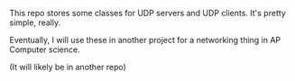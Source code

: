 This repo stores some classes for UDP servers and UDP clients. It's pretty
simple, really.

Eventually, I will use these in another project for a networking thing
in AP Computer science.

(It will likely be in another repo)
